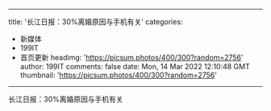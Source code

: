 
---
title: '长江日报：30%离婚原因与手机有关'
categories: 
 - 新媒体
 - 199IT
 - 首页更新
headimg: 'https://picsum.photos/400/300?random=2756'
author: 199IT
comments: false
date: Mon, 14 Mar 2022 12:10:48 GMT
thumbnail: 'https://picsum.photos/400/300?random=2756'
---

<div>   
长江日报：30%离婚原因与手机有关  
</div>
            